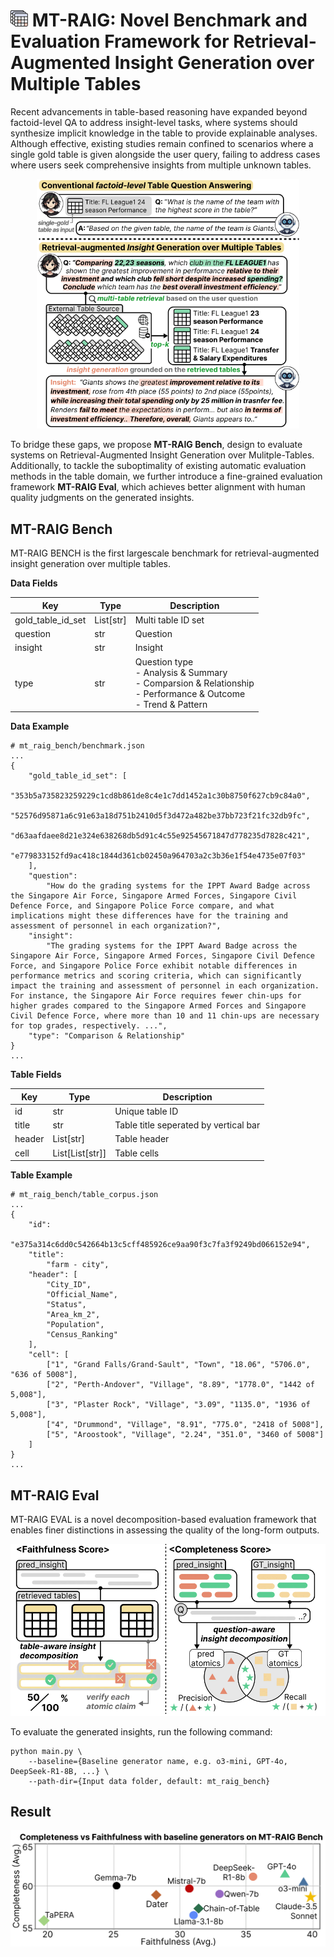 # <img src='images/title_logo.png' style='width: 1em;'> MT-RAIG: Novel Benchmark and Evaluation Framework for Retrieval-Augmented Insight Generation over Multiple Tables

Recent advancements in table-based reasoning have expanded beyond factoid-level QA to address insight-level tasks, where systems should synthesize implicit knowledge in the table to provide explainable analyses. Although effective, existing studies remain confined to scenarios where a single gold table is given alongside the user query, failing to address cases where users seek comprehensive insights from multiple unknown tables.

<div align='center'><img src='images/motivation.png'style='width: 30em;'></div>

To bridge these gaps, we propose **MT-RAIG Bench**, design to evaluate systems on Retrieval-Augmented Insight Generation over Mulitple-Tables. Additionally, to tackle the suboptimality of existing automatic evaluation methods in the table domain, we further introduce a fine-grained evaluation framework **MT-RAIG Eval**, which achieves better alignment with human quality judgments on the generated insights.

## MT-RAIG Bench

MT-RAIG BENCH is the first largescale benchmark for retrieval-augmented insight generation over multiple tables.

**Data Fields**

| Key               | Type        | Description                                                                                                                  |
| ----------------- | ----------- | ---------------------------------------------------------------------------------------------------------------------------- |
| gold_table_id_set | List\[str\] | Multi table ID set                                                                                                           |
| question          | str         | Question                                                                                                                     |
| insight           | str         | Insight                                                                                                                      |
| type              | str         | Question type <br> - Analysis & Summary <br> - Comparsion & Relationship <br> - Performance & Outcome <br> - Trend & Pattern |

**Data Example**

    # mt_raig_bench/benchmark.json
    ...
    {
        "gold_table_id_set": [
            "353b5a735823259229c1cd8b861de8c4e1c7dd1452a1c30b8750f627cb9c84a0",
            "52576d95871a6c91e63a18d751b2410d5f3d472a482be37bb723f21fc32db9fc",
            "d63aafdaee8d21e324e638268db5d91c4c55e92545671847d778235d7828c421",
            "e779833152fd9ac418c1844d361cb02450a964703a2c3b36e1f54e4735e07f03"
        ],
        "question": 
            "How do the grading systems for the IPPT Award Badge across the Singapore Air Force, Singapore Armed Forces, Singapore Civil Defence Force, and Singapore Police Force compare, and what implications might these differences have for the training and assessment of personnel in each organization?",
        "insight":
            "The grading systems for the IPPT Award Badge across the Singapore Air Force, Singapore Armed Forces, Singapore Civil Defence Force, and Singapore Police Force exhibit notable differences in performance metrics and scoring criteria, which can significantly impact the training and assessment of personnel in each organization. For instance, the Singapore Air Force requires fewer chin-ups for higher grades compared to the Singapore Armed Forces and Singapore Civil Defence Force, where more than 10 and 11 chin-ups are necessary for top grades, respectively. ...", 
        "type": "Comparison & Relationship"
    }
    ...

**Table Fields**

| Key    | Type                | Description                           |
| ------ | ------------------- | ------------------------------------- |
| id     | str                 | Unique table ID                       |
| title  | str                 | Table title seperated by vertical bar |
| header | List\[str\]         | Table header                          |
| cell   | List\[List\[str\]\] | Table cells                           |

**Table Example**

    # mt_raig_bench/table_corpus.json
    ...
    {
        "id":
            "e375a314c6dd0c542664b13c5cff485926ce9aa90f3c7fa3f9249bd066152e94",
        "title":
            "farm - city",
        "header": [
            "City_ID",
            "Official_Name",
            "Status",
            "Area_km_2",
            "Population",
            "Census_Ranking"
        ],
        "cell": [
            ["1", "Grand Falls/Grand-Sault", "Town", "18.06", "5706.0", "636 of 5008"],
            ["2", "Perth-Andover", "Village", "8.89", "1778.0", "1442 of 5,008"],
            ["3", "Plaster Rock", "Village", "3.09", "1135.0", "1936 of 5,008"],
            ["4", "Drummond", "Village", "8.91", "775.0", "2418 of 5008"],
            ["5", "Aroostook", "Village", "2.24", "351.0", "3460 of 5008"]
        ]
    }
    ...

## MT-RAIG Eval

MT-RAIG EVAL is a novel decomposition-based evaluation framework that enables finer distinctions in assessing the quality of the long-form outputs.

<div align='center'><img src='images/mt_raig_eval.png' style='width: 40em;'></div>

To evaluate the generated insights, run the following command:

    python main.py \
        --baseline={Baseline generator name, e.g. o3-mini, GPT-4o, DeepSeek-R1-8B, ...} \
        --path-dir={Input data folder, default: mt_raig_bench}

## Result

<div align='center'><img src='images/result.png' style='width: 40em;'></div>